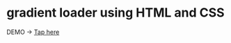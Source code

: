 # gradient loader using HTML and CSS
DEMO -> <a href="https://guitaruser.github.io/gradient-loader/">Tap here</a>
